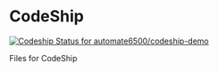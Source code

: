 # CodeShip

[![Codeship Status for automate6500/codeship-demo](https://app.codeship.com/projects/b7d19870-09b8-0137-fc98-06b77dea8d40/status?branch=master)](https://app.codeship.com/projects/326141)

Files for CodeShip
